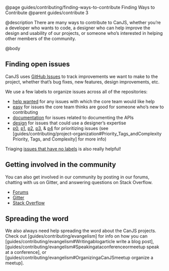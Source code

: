 @page guides/contributing/finding-ways-to-contribute Finding Ways to Contribute
@parent guides/contribute 3

@description There are many ways to contribute to CanJS, whether you’re a developer
who wants to code, a designer who can help improve the design and usability of our
projects, or someone who’s interested in helping other members of the community.

@body

## Finding open issues

CanJS uses [GitHub Issues](https://github.com/canjs/canjs/issues) to track improvements we want to make to the project, whether that’s bug fixes, new features, design improvements, etc.

We use a few labels to organize issues across all of the repositories:

- [help wanted](https://github.com/search?q=org%3Acanjs+label%3A%22help+wanted%22&state=open) for any issues with which the core team would like help
- [easy](https://github.com/search?q=org%3Acanjs+label%3Aeasy&state=open) for issues the core team thinks are good for someone who’s new to contributing
- [documentation](https://github.com/search?q=org%3Acanjs+label%3Adocumentation&state=open) for issues related to documenting the APIs
- [design](https://github.com/search?q=org%3Acanjs+label%3Adesign&state=open) for issues that could use a designer’s expertise
- [p0](https://github.com/search?q=org%3Acanjs+label%3Ap0&state=open), [p1](https://github.com/search?q=org%3Acanjs+label%3Ap1&state=open), [p2](https://github.com/search?q=org%3Acanjs+label%3Ap2&state=open), [p3](https://github.com/search?q=org%3Acanjs+label%3Ap3&state=open), & [p4](https://github.com/search?q=org%3Acanjs+label%3Ap4&state=open) for prioritizing issues (see [guides/contributing/project-organization#Priority_Tags_andComplexity Priority, Tags, and Complexity] for more info)

Triaging [issues that have no labels](https://github.com/search?q=org%3Acanjs+is%3Aissue+no%3Alabel&state=open) is also really helpful!

## Getting involved in the community

You can also get involved in our community by posting in our forums, chatting with us on Gitter, and answering questions on Stack Overflow.

- [Forums](https://forums.donejs.com/c/canjs)
- [Gitter](https://gitter.im/canjs/canjs)
- [Stack Overflow](http://stackoverflow.com/search?tab=newest&q=canjs+answers:0)

## Spreading the word

We also always need help spreading the word about the CanJS projects. Check out [guides/contributing/evangelism] for info on how you can [guides/contributing/evangelism#Writingablogarticle write a blog post], [guides/contributing/evangelism#Speakingataconferenceormeetup speak at a conference], or [guides/contributing/evangelism#OrganizingaCanJSmeetup organize a meetup].
